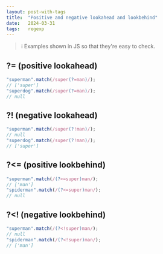```yaml
---
layout: post-with-tags
title:  "Positive and negative lookahead and lookbehind"
date:   2024-03-31
tags:   regexp
---
```


> ℹ Examples shown in JS so that they're easy to check.

## ?= (positive lookahead)

```js
"superman".match(/super(?=man)/);
// ['super']
"superdog".match(/super(?=man)/);
// null
```

## ?! (negative lookahead)


```js
"superman".match(/super(?!man)/);
// null
"superdog".match(/super(?!man)/);
// ['super']
```

## ?<= (positive lookbehind)

```js
"superman".match(/(?<=super)man/);
// ['man']
"spiderman".match(/(?<=super)man/);
// null
```

## ?<! (negative lookbehind)

```js
"superman".match(/(?<!super)man/);
// null
"spiderman".match(/(?<!super)man/);
// ['man']
```